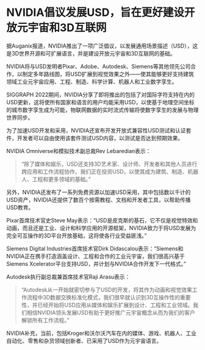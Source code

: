 # NVIDIA倡议发展USD，旨在更好建设开放元宇宙和3D互联网


据Auganix报道，NVIDIA推出了一项广泛倡议，以发展通用场景描述（USD），这是3D世界开源和可扩展语言，并是建设开放元宇宙和3D互联网的基础。

NVIDIA将与USD发明者Pixar、Adobe、Autodesk、Siemens等其他领先公司合作，以制定多年路线图，将USD扩展到视觉效果之外——使其能够更好支持建筑领域工业元宇宙应用、工程、制造、科学计算、机器人和工业数字孪生。

SIGGRAPH 2022期间，NVIDIA分享了即将推出的包括了对国际字符支持在内的USD更新，这将使所有国家和语言的用户均能采用USD，以使基于地理空间坐标的城市数字孪生成为可能，物联网数据的实时流式传输将使数字孪生的发展与物理世界同步。

为了加速USD开发和采用，NVIDIA还宣布开发开放式兼容性USD测试和认证套件，开发者可以自由使用该套件测试USD内容，以测试是否达到预期效果。

NVIDIA Omniverse和模拟技术副总裁Rev Lebaredian表示：

> “除了媒体和娱乐，USD还支持3D艺术家、设计师、开发者和其他人员进行跨应用和工作流程协作，我们正在投资USD，以使其成为建筑、制造、机器人、工程和更多领域的基础。”

另外，NVIDIA还发布了一系列免费资源以加速USD采用，其中包括数以千计的USD资产，NVIDIA还提供了数百个按需教程、文档和开发者工具，以帮助传播USD教育。

Pixar首席技术官史Steve May表示：“USD是皮克斯的基石，它不仅是视觉特效和动画，而且还是工业、设计和科学应用的开源框架，NVIDIA致力于将USD发展为完全可互操作的3D平台开放基础，这将使各行业受益匪浅。”

Siemens Digital Industries首席技术官Dirk Didascalou表示：“Siemens和NVIDIA正在携手打造涵盖设计、工程和合作的工业元宇宙，我们很高兴基于Siemens Xcelerator平台支持USD，并计划与NVIDIA合作开发下一代格式。”

Autodesk执行副总裁兼首席技术官Raji Arasu表示：

> “Autodesk从一开始就密切参与了USD的开发，将其作为动画和视觉效果工作流程中3D数据交换标准化模式，我们很早就认识到3D互操作性的重要性，并已经开始将USD应用从媒体和娱乐扩展到设计、工程和工业领域。我们相信NVIDIA领头发展USD有助于更好推广元宇宙概念从而为我们的客户解锁所有工作流程。”

NVIDIA补充，当前，包括Kroger和沃尔沃汽车在内的媒体、游戏、机器人、工业自动化、零售和杂货领域创新者、已采用了USD作为元宇宙语言。
